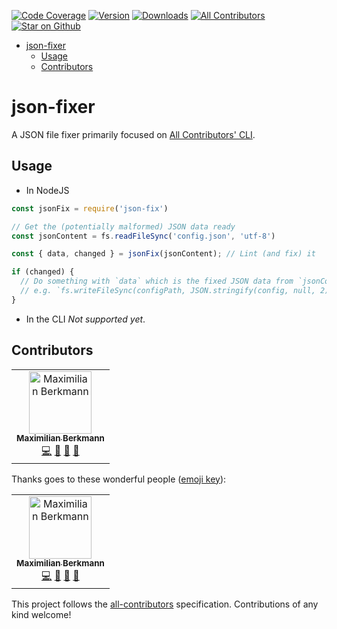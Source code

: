 <!-- START doctoc generated TOC please keep comment here to allow auto update -->
<!-- [![Build Status](https://img.shields.io/circleci/project/all-contributors/all-contributors-cli/master.svg)](https://circleci.com/gh/all-contributors/workflows/all-contributors-cli/tree/master) -->
[![Code Coverage](https://img.shields.io/codecov/c/github/Berkmann18/json-fixer.svg)](https://codecov.io/github/Berkmann18/json-fixer)
[![Version](https://img.shields.io/npm/v/json-fixer.svg)](https://www.npmjs.com/package/json-fixer)
[![Downloads](https://img.shields.io/npm/dm/all-contributors-cli.svg)](http://www.npmtrends.com/json-fixer)
[![All Contributors](https://img.shields.io/badge/all_contributors-1-orange.svg?style=flat-square)](#contributors)
[![Star on Github](https://img.shields.io/github/stars/Berkmann18/json-fixer.svg?style=social)](https://github.com/Berkmann18/json-fixer/stargazers)
<!-- DON'T EDIT THIS SECTION, INSTEAD RE-RUN doctoc TO UPDATE -->

- [json-fixer](#json-fixer)
  - [Usage](#usage)
  - [Contributors](#contributors)

<!-- END doctoc generated TOC please keep comment here to allow auto update -->

# json-fixer

A JSON file fixer primarily focused on [All Contributors' CLI](https://github.com/all-contributors/all-contributors-cli).

## Usage
- In NodeJS

```js
const jsonFix = require('json-fix')

// Get the (potentially malformed) JSON data ready
const jsonContent = fs.readFileSync('config.json', 'utf-8')

const { data, changed } = jsonFix(jsonContent); // Lint (and fix) it

if (changed) {
  // Do something with `data` which is the fixed JSON data from `jsonContent`
  // e.g. `fs.writeFileSync(configPath, JSON.stringify(config, null, 2))`
}
```

- In the CLI
_Not supported yet_.


## Contributors

<!-- ALL-CONTRIBUTORS-LIST:START - Do not remove or modify this section -->
<!-- prettier-ignore -->
<table><tr><td align="center"><a href="http://maxcubing.wordpress.com"><img src="https://avatars0.githubusercontent.com/u/8260834?v=4" width="100px;" alt="Maximilian Berkmann"/><br /><sub><b>Maximilian Berkmann</b></sub></a><br /><a href="https://github.com/Berkmann18/json-fixer/commits?author=Berkmann18" title="Code">💻</a> <a href="https://github.com/Berkmann18/json-fixer/commits?author=Berkmann18" title="Documentation">📖</a> <a href="#ideas-Berkmann18" title="Ideas, Planning, & Feedback">🤔</a> <a href="#maintenance-Berkmann18" title="Maintenance">🚧</a></td></tr></table>

<!-- ALL-CONTRIBUTORS-LIST:END -->
Thanks goes to these wonderful people ([emoji key](https://allcontributors.org/docs/en/emoji-key)):

<!-- ALL-CONTRIBUTORS-LIST:START - Do not remove or modify this section -->
<!-- prettier-ignore -->
<table><tr><td align="center"><a href="http://maxcubing.wordpress.com"><img src="https://avatars0.githubusercontent.com/u/8260834?v=4" width="100px;" alt="Maximilian Berkmann"/><br /><sub><b>Maximilian Berkmann</b></sub></a><br /><a href="https://github.com/Berkmann18/json-fixer/commits?author=Berkmann18" title="Code">💻</a> <a href="https://github.com/Berkmann18/json-fixer/commits?author=Berkmann18" title="Documentation">📖</a> <a href="#ideas-Berkmann18" title="Ideas, Planning, & Feedback">🤔</a> <a href="#maintenance-Berkmann18" title="Maintenance">🚧</a></td></tr></table>

<!-- ALL-CONTRIBUTORS-LIST:END -->

This project follows the [all-contributors](https://github.com/all-contributors/all-contributors) specification. Contributions of any kind welcome!

